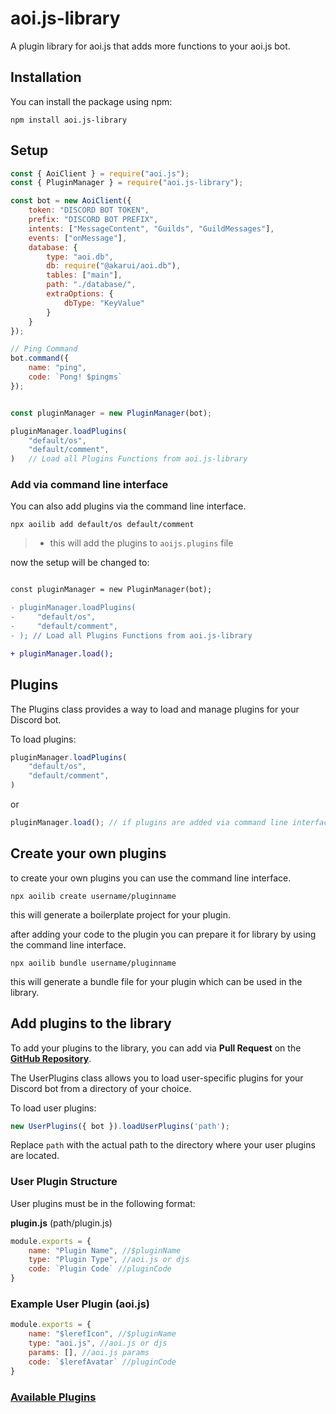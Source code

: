 # aoi.js-library

A plugin library for aoi.js that adds more functions to your aoi.js bot.

## Installation

You can install the package using npm:

```shell
npm install aoi.js-library
```

## Setup 

```javascript
const { AoiClient } = require("aoi.js");
const { PluginManager } = require("aoi.js-library");

const bot = new AoiClient({
    token: "DISCORD BOT TOKEN",
    prefix: "DISCORD BOT PREFIX",
    intents: ["MessageContent", "Guilds", "GuildMessages"],
    events: ["onMessage"],
    database: {
        type: "aoi.db",
        db: require("@akarui/aoi.db"),
        tables: ["main"],
        path: "./database/",
        extraOptions: {
            dbType: "KeyValue"
        }
    }
});

// Ping Command
bot.command({
    name: "ping",
    code: `Pong! $pingms`
});


const pluginManager = new PluginManager(bot);

pluginManager.loadPlugins(
    "default/os",
    "default/comment",
)   // Load all Plugins Functions from aoi.js-library 

```

### Add via command line interface

You can also add plugins via the command line interface.

```shell
npx aoilib add default/os default/comment
```
> * this will add the plugins to `aoijs.plugins` file

now the setup will be changed to:

```diff

const pluginManager = new PluginManager(bot);

- pluginManager.loadPlugins(
-     "default/os",
-     "default/comment",
- ); // Load all Plugins Functions from aoi.js-library 

+ pluginManager.load();

```


## Plugins

The Plugins class provides a way to load and manage plugins for your Discord bot.


To load plugins: 

```javascript
pluginManager.loadPlugins(
    "default/os",
    "default/comment",
)
```
or
```javascript
pluginManager.load(); // if plugins are added via command line interface

```

## Create your own plugins

to create your own plugins you can use the command line interface.

```shell
npx aoilib create username/pluginname

```
this will generate a boilerplate project for your plugin.

after adding your code to the plugin you can prepare it for library by using the command line interface.

```shell
npx aoilib bundle username/pluginname
```

this will generate a bundle file for your plugin which can be used in the library.


## Add plugins to the library


To add your plugins to the library, you can add via **Pull Request** on the **[GitHub Repository](https://github.com/Leref/aoi.js-library/pulls)**.


The UserPlugins class allows you to load user-specific plugins for your Discord bot from a directory of your choice.

To load user plugins: 

```javascript
new UserPlugins({ bot }).loadUserPlugins('path');
```

Replace `path` with the actual path to the directory where your user plugins are located.

### User Plugin Structure

User plugins must be in the following format:

**plugin.js** (path/plugin.js)

```javascript
module.exports = {
    name: "Plugin Name", //$pluginName
    type: "Plugin Type", //aoi.js or djs
    code: `Plugin Code` //pluginCode
}
```

### Example User Plugin (aoi.js)

```javascript
module.exports = {
    name: "$lerefIcon", //$pluginName
    type: "aoi.js", //aoi.js or djs
    params: [], //aoi.js params
    code: `$lerefAvatar` //pluginCode
}
```

### [Available Plugins](https://github.com/Leref/aoi.js-library/tree/main/plugins)